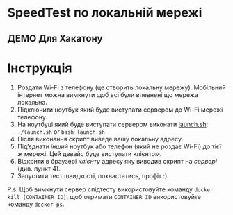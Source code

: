 # SpeedTest по локальній мережі
## ДЕМО Для Хакатону

# Інструкція
1. Роздати Wi-Fi з телефону (це створить локальну мережу). Мобільний інтернет можна вимкнути щоб всі були впевнені що мережа локальна.
2. Підключити ноутбук який буде виступати сервером до Wi-Fi мережі телефону.
3. На ноутбуці який буде виступати сервером виконати [launch.sh](./launch.sh): `./launch.sh` or `bash launch.sh`
4. Після виконання скрипт виведе вашу локальну адресу.
5. Підʼєднати _інший_ ноутбук або телефон (який не роздає Wi-Fi) до тієї ж мережі. Цей девайс буде виступати клієнтом.
6. Відкрити в браузері _клієнту_ адресу яку виводив скрипт на _сервері_ (див. пункт 4).
7. Запустити тест швидкості, похвастатись, профіт :)


P.s. Щоб вимкнути сервер спідтесту використовуйте команду `docker kill [CONTAINER_ID]`, щоб отримати `CONTAINER_ID` використовуйте команду `docker ps`.
